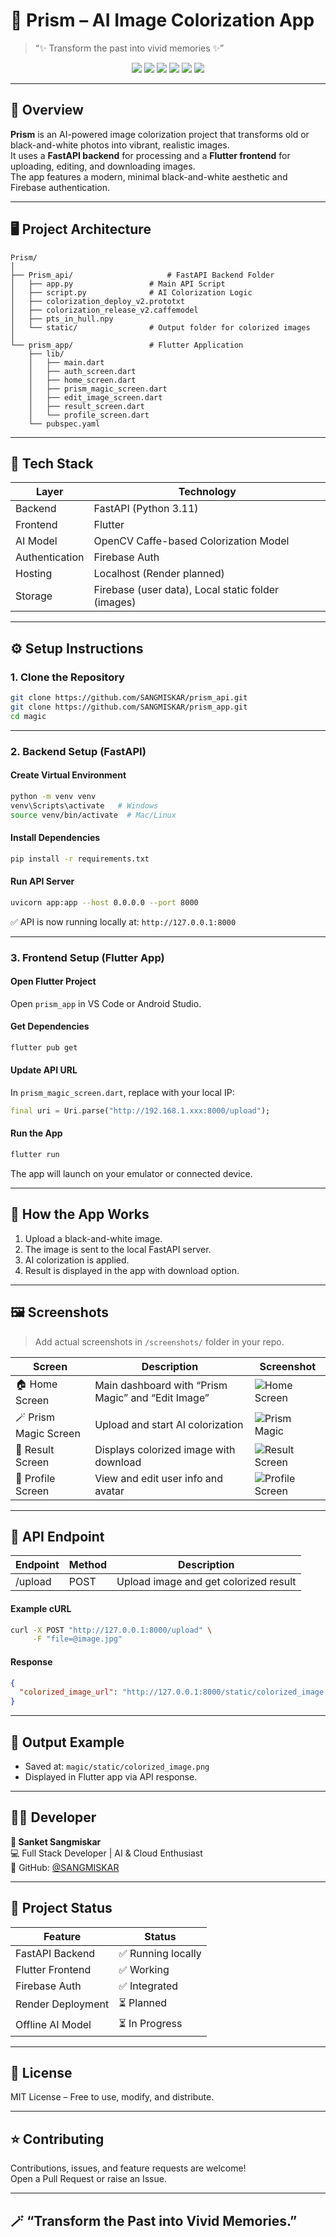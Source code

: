 # 🌈 Prism – AI Image Colorization App

> “✨ Transform the past into vivid memories ✨”

<p align="center">
  <img src="https://img.shields.io/badge/Python-3.11-blue?logo=python&logoColor=white" />
  <img src="https://img.shields.io/badge/FastAPI-Backend-success?logo=fastapi&logoColor=white" />
  <img src="https://img.shields.io/badge/Flutter-Frontend-blue?logo=flutter&logoColor=white" />
  <img src="https://img.shields.io/badge/Firebase-Auth-orange?logo=firebase&logoColor=white" />
  <img src="https://img.shields.io/badge/License-MIT-lightgrey?logo=open-source-initiative&logoColor=white" />
  <img src="https://img.shields.io/badge/Status-Local%20Development-yellow?logo=github" />
</p>

---

## 🧠 Overview

**Prism** is an AI-powered image colorization project that transforms old or black-and-white photos into vibrant, realistic images.  
It uses a **FastAPI backend** for processing and a **Flutter frontend** for uploading, editing, and downloading images.  
The app features a modern, minimal black-and-white aesthetic and Firebase authentication.

---

## 🖥️ Project Architecture

```
Prism/
│
├── Prism_api/                     # FastAPI Backend Folder
│   ├── app.py                 # Main API Script
│   ├── script.py              # AI Colorization Logic
│   ├── colorization_deploy_v2.prototxt
│   ├── colorization_release_v2.caffemodel
│   ├── pts_in_hull.npy
│   └── static/                # Output folder for colorized images
│
└── prism_app/                 # Flutter Application
    ├── lib/
    │   ├── main.dart
    │   ├── auth_screen.dart
    │   ├── home_screen.dart
    │   ├── prism_magic_screen.dart
    │   ├── edit_image_screen.dart
    │   ├── result_screen.dart
    │   └── profile_screen.dart
    └── pubspec.yaml
```

---

## 🧩 Tech Stack

| Layer | Technology |
|--------|-------------|
| Backend | FastAPI (Python 3.11) |
| Frontend | Flutter |
| AI Model | OpenCV Caffe-based Colorization Model |
| Authentication | Firebase Auth |
| Hosting | Localhost (Render planned) |
| Storage | Firebase (user data), Local static folder (images) |

---

## ⚙️ Setup Instructions

### 1. Clone the Repository
```bash
git clone https://github.com/SANGMISKAR/prism_api.git
git clone https://github.com/SANGMISKAR/prism_app.git
cd magic
```

---

### 2. Backend Setup (FastAPI)

#### Create Virtual Environment
```bash
python -m venv venv
venv\Scripts\activate   # Windows
source venv/bin/activate  # Mac/Linux
```

#### Install Dependencies
```bash
pip install -r requirements.txt
```

#### Run API Server
```bash
uvicorn app:app --host 0.0.0.0 --port 8000
```

✅ API is now running locally at: `http://127.0.0.1:8000`

---

### 3. Frontend Setup (Flutter App)

#### Open Flutter Project
Open `prism_app` in VS Code or Android Studio.

#### Get Dependencies
```bash
flutter pub get
```

#### Update API URL
In `prism_magic_screen.dart`, replace with your local IP:
```dart
final uri = Uri.parse("http://192.168.1.xxx:8000/upload");
```

#### Run the App
```bash
flutter run
```
The app will launch on your emulator or connected device.

---

## 🧠 How the App Works

1. Upload a black-and-white image.  
2. The image is sent to the local FastAPI server.  
3. AI colorization is applied.  
4. Result is displayed in the app with download option.

---

## 🖼️ Screenshots

> Add actual screenshots in `/screenshots/` folder in your repo.

| Screen | Description | Screenshot |
|---------|--------------|-------------|
| 🏠 Home Screen | Main dashboard with “Prism Magic” and “Edit Image” | ![Home Screen](./screenshots/home_screen.png) |
| 🪄 Prism Magic Screen | Upload and start AI colorization | ![Prism Magic](./screenshots/prism_magic_screen.png) |
| 🎨 Result Screen | Displays colorized image with download | ![Result Screen](./screenshots/result_screen.png) |
| 👤 Profile Screen | View and edit user info and avatar | ![Profile Screen](./screenshots/profile_screen.png) |

---

## 🔗 API Endpoint

| Endpoint | Method | Description |
|-----------|---------|-------------|
| /upload | POST | Upload image and get colorized result |

#### Example cURL
```bash
curl -X POST "http://127.0.0.1:8000/upload" \
     -F "file=@image.jpg"
```

#### Response
```json
{
  "colorized_image_url": "http://127.0.0.1:8000/static/colorized_image.png"
}
```

---

## 💾 Output Example

- Saved at: `magic/static/colorized_image.png`  
- Displayed in Flutter app via API response.

---

## 🧑‍💻 Developer

**👤 Sanket Sangmiskar**  
💻 Full Stack Developer | AI & Cloud Enthusiast  
📂 GitHub: [@SANGMISKAR](https://github.com/SANGMISKAR)

---

## 📅 Project Status

| Feature | Status |
|----------|--------|
| FastAPI Backend | ✅ Running locally |
| Flutter Frontend | ✅ Working |
| Firebase Auth | ✅ Integrated |
| Render Deployment | ⏳ Planned |
| Offline AI Model | ⏳ In Progress |

---

## 🧾 License

MIT License – Free to use, modify, and distribute.

---

## ⭐ Contributing

Contributions, issues, and feature requests are welcome!  
Open a Pull Request or raise an Issue.

---

## 🪄 “Transform the Past into Vivid Memories.”
